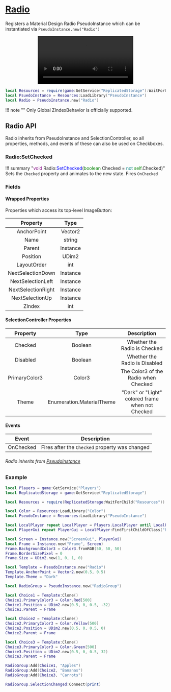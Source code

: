 # [Radio](https://github.com/RoStrap/RoStrapUI/blob/master/Radio.lua)

Registers a Material Design Radio PseudoInstance which can be instantiated via `PseudoInstance.new("Radio")`

<div align="center">
	<video autoplay loop>
	<source src="../../../assets/videos/RadioButtons.mp4" type="video/mp4">
	</source>
	</video>
</div>

```lua
local Resources = require(game:GetService("ReplicatedStorage"):WaitForChild("Resources"))
local PsuedoInstance = Resources:LoadLibrary("PseudoInstance")
local Radio = PseudoInstance.new("Radio")
```

!!! note ""
	Only Global ZIndexBehavior is officially supported.

## Radio API

Radio inherits from PseudoInstance and SelectionController, so all properties, methods, and events of these can also be used on Checkboxes.

### Radio:SetChecked

!!! summary "<span style="color:purple;">void</span> Radio:<span style="color:blue;">SetChecked</span>(<span style="color:green;">boolean</span> Checked = <span style="color:teal;">not</span> <span style="color:green;">self</span>.Checked)"
	Sets the `Checked` property and animates to the new state. Fires `OnChecked`

### Fields

#### Wrapped Properties
Properties which access its top-level ImageButton:

|Property|Type|
|:-:|:-:|
|AnchorPoint|Vector2|
|Name|string|
|Parent|Instance|
|Position|UDim2|
|LayoutOrder|int|
|NextSelectionDown|Instance|
|NextSelectionLeft|Instance|
|NextSelectionRight|Instance|
|NextSelectionUp|Instance|
|ZIndex|int|

#### SelectionController Properties
|Property|Type|Description|
|:-:|:-:|:-:|
|Checked|Boolean|Whether the Radio is Checked|
|Disabled|Boolean|Whether the Radio is Disabled|
|PrimaryColor3|Color3|The Color3 of the Radio when Checked|
|Theme|Enumeration.MaterialTheme|"Dark" or "Light" colored frame when not Checked|

#### Events

|Event|Description|
|:-:|:-:|
|OnChecked|Fires after the `Checked` property was changed|

###### Radio inherits from [PseudoInstance](https://rostrap.github.io/Libraries/Classes/PseudoInstance/#pseudoinstance-api)

### Example
```lua
local Players = game:GetService("Players")
local ReplicatedStorage = game:GetService("ReplicatedStorage")

local Resources = require(ReplicatedStorage:WaitForChild("Resources"))

local Color = Resources:LoadLibrary("Color")
local PseudoInstance = Resources:LoadLibrary("PseudoInstance")

local LocalPlayer repeat LocalPlayer = Players.LocalPlayer until LocalPlayer or not wait()
local PlayerGui repeat PlayerGui = LocalPlayer:FindFirstChildOfClass("PlayerGui") until PlayerGui or not wait()

local Screen = Instance.new("ScreenGui", PlayerGui)
local Frame = Instance.new("Frame", Screen)
Frame.BackgroundColor3 = Color3.fromRGB(50, 50, 50)
Frame.BorderSizePixel = 0
Frame.Size = UDim2.new(1, 0, 1, 0)

local Template = PseudoInstance.new("Radio")
Template.AnchorPoint = Vector2.new(0.5, 0.5)
Template.Theme = "Dark"

local RadioGroup = PseudoInstance.new("RadioGroup")

local Choice1 = Template:Clone()
Choice1.PrimaryColor3 = Color.Red[500]
Choice1.Position = UDim2.new(0.5, 0, 0.5, -32)
Choice1.Parent = Frame

local Choice2 = Template:Clone()
Choice2.PrimaryColor3 = Color.Yellow[500]
Choice2.Position = UDim2.new(0.5, 0, 0.5, 0)
Choice2.Parent = Frame

local Choice3 = Template:Clone()
Choice3.PrimaryColor3 = Color.Green[500]
Choice3.Position = UDim2.new(0.5, 0, 0.5, 32)
Choice3.Parent = Frame

RadioGroup:Add(Choice1, "Apples")
RadioGroup:Add(Choice2, "Bananas")
RadioGroup:Add(Choice3, "Carrots")

RadioGroup.SelectionChanged:Connect(print)
```
